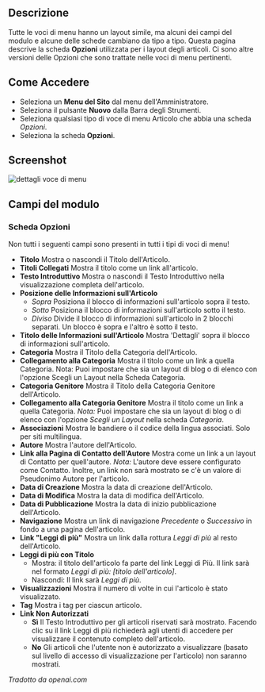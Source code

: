 <!-- Filename: Help6.x:Menu_Item_Article_Options / Display title: Opzioni Articolo del Menu -->

## Descrizione

Tutte le voci di menu hanno un layout simile, ma alcuni dei campi del modulo e alcune delle schede cambiano da tipo a tipo. Questa pagina descrive la scheda **Opzioni** utilizzata per i layout degli articoli. Ci sono altre versioni delle Opzioni che sono trattate nelle voci di menu pertinenti.

## Come Accedere

* Seleziona un **Menu del Sito** dal menu dell'Amministratore.
* Seleziona il pulsante **Nuovo** dalla Barra degli Strumenti.
* Seleziona qualsiasi tipo di voce di menu Articolo che abbia una scheda *Opzioni*.
* Seleziona la scheda **Opzioni**.

## Screenshot

![dettagli voce di menu](../../../it/images/menu-items-common/articles-article-options.png)

## Campi del modulo

### Scheda Opzioni

Non tutti i seguenti campi sono presenti in tutti i tipi di voci di menu!

- **Titolo** Mostra o nascondi il Titolo dell'Articolo.
- **Titoli Collegati** Mostra il titolo come un link all'articolo.
- **Testo Introduttivo** Mostra o nascondi il Testo Introduttivo nella visualizzazione completa dell'articolo.
- **Posizione delle Informazioni sull'Articolo**
  - *Sopra* Posiziona il blocco di informazioni sull'articolo sopra il testo.
  - *Sotto* Posiziona il blocco di informazioni sull'articolo sotto il testo.
  - *Diviso* Divide il blocco di informazioni sull'articolo in 2 blocchi separati.
    Un blocco è sopra e l'altro è sotto il testo.
- **Titolo delle Informazioni sull'Articolo** Mostra 'Dettagli' sopra il blocco di informazioni sull'articolo.
- **Categoria** Mostra il Titolo della Categoria dell'Articolo.
- **Collegamento alla Categoria** Mostra il titolo come un link a quella Categoria. Nota:
  Puoi impostare che sia un layout di blog o di elenco con l'opzione Scegli un Layout
  nella Scheda Categoria.
- **Categoria Genitore** Mostra il Titolo della Categoria Genitore dell'Articolo.
- **Collegamento alla Categoria Genitore** Mostra il titolo come un link a quella
  Categoria. *Nota:* Puoi impostare che sia un layout di blog o di elenco
  con l'opzione *Scegli un Layout* nella scheda *Categoria*.
- **Associazioni** Mostra le bandiere o il codice della lingua associati.
  Solo per siti multilingua.
- **Autore** Mostra l'autore dell'Articolo.
- **Link alla Pagina di Contatto dell'Autore** Mostra come un link a un layout di Contatto
  per quell'autore. *Nota:* L'autore deve essere configurato come Contatto.
  Inoltre, un link non sarà mostrato se c'è un valore di Pseudonimo Autore per l'articolo.
- **Data di Creazione** Mostra la data di creazione dell'Articolo.
- **Data di Modifica** Mostra la data di modifica dell'Articolo.
- **Data di Pubblicazione** Mostra la data di inizio pubblicazione dell'Articolo.
- **Navigazione** Mostra un link di navigazione *Precedente* o *Successivo* in fondo a una 
  pagina dell'articolo.
- **Link "Leggi di più"** Mostra un link dalla rottura *Leggi di più* al resto 
  dell'Articolo.
- **Leggi di più con Titolo**
  - Mostra: il titolo dell'articolo fa parte del link Leggi di Più. Il link sarà
    nel formato *Leggi di più: \[titolo dell'articolo\]*.
  - Nascondi: Il link sarà *Leggi di più*.
- **Visualizzazioni** Mostra il numero di volte in cui l'articolo è stato visualizzato.
- **Tag** Mostra i tag per ciascun articolo.
- **Link Non Autorizzati**
  - **Sì** Il Testo Introduttivo per gli articoli riservati sarà mostrato. Facendo clic su
    il link Leggi di più richiederà agli utenti di accedere per visualizzare il contenuto completo
    dell'articolo.
  - **No** Gli articoli che l'utente non è autorizzato a visualizzare (basato sul
    livello di accesso di visualizzazione per l'articolo) non saranno mostrati.

*Tradotto da openai.com*

